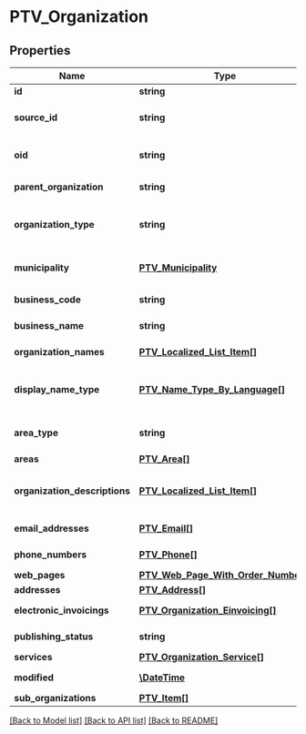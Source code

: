 # PTV_Organization

## Properties
Name | Type | Description | Notes
------------ | ------------- | ------------- | -------------
**id** | **string** | Entity identifier. | [optional] 
**source_id** | **string** | Organization external system identifier. User needs to be logged in to be able to get/set value. | [optional] 
**oid** | **string** | Organization OID. - must match the regex @\&quot;^[A-Za-z0-9.-]*$\&quot; | [optional] 
**parent_organization** | **string** | Organizations parent organization identifier if exists. | [optional] 
**organization_type** | **string** | Organization type (State, Municipality, RegionalOrganization, Organization, Company). | [optional] 
**municipality** | [**PTV_Municipality**](PTV_Municipality.md) | Municipality including municipality code and a localized list of municipality names. | [optional] 
**business_code** | **string** | Organization business code (Y-tunnus). | [optional] 
**business_name** | **string** | Organization business name (name used for business code). | [optional] 
**organization_names** | [**PTV_Localized_List_Item[]**](PTV_Localized_List_Item.md) | List of organization names. (Max.Length: 100). | [optional] 
**display_name_type** | [**PTV_Name_Type_By_Language[]**](PTV_Name_Type_By_Language.md) | List of Display name types (Name or AlternateName) for each language version of OrganizationNames. | [optional] 
**area_type** | **string** | Area type (WholeCountry, WholeCountryExceptAlandIslands, AreaType). | [optional] 
**areas** | [**PTV_Area[]**](PTV_Area.md) | List of organization areas. | [optional] 
**organization_descriptions** | [**PTV_Localized_List_Item[]**](PTV_Localized_List_Item.md) | Localized list of organization descriptions. (Max.Length: 2500 Description). (Max.Length: 150 ShortDescription). | [optional] 
**email_addresses** | [**PTV_Email[]**](PTV_Email.md) | List of organizations email addresses. | [optional] 
**phone_numbers** | [**PTV_Phone[]**](PTV_Phone.md) | List of organizations phone numbers. | [optional] 
**web_pages** | [**PTV_Web_Page_With_Order_Number[]**](PTV_Web_Page_With_Order_Number.md) | List of organizations web pages. | [optional] 
**addresses** | [**PTV_Address[]**](PTV_Address.md) | List of organizations addresses. | [optional] 
**electronic_invoicings** | [**PTV_Organization_Einvoicing[]**](PTV_Organization_Einvoicing.md) | List of organizations electronic invoicing information. | [optional] 
**publishing_status** | **string** | Publishing status (Draft, Published, Deleted or Modified). | 
**services** | [**PTV_Organization_Service[]**](PTV_Organization_Service.md) | List of organizations services. | [optional] 
**modified** | [**\DateTime**](\DateTime.md) | Date when item was modified/created (UTC). | [optional] 
**sub_organizations** | [**PTV_Item[]**](PTV_Item.md) | The sub organizations | [optional] 

[[Back to Model list]](../README.md#documentation-for-models) [[Back to API list]](../README.md#documentation-for-api-endpoints) [[Back to README]](../README.md)


